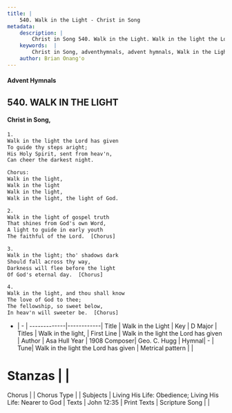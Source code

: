 ```yaml
---
title: |
    540. Walk in the Light - Christ in Song
metadata:
    description: |
        Christ in Song 540. Walk in the Light. Walk in the light the Lord has given To guide thy steps aright; His Holy Spirit, sent from heav'n, Can cheer the darkest night. Chorus: Walk in the light, Walk in the light Walk in the light, Walk in the light, the light of God.
    keywords:  |
        Christ in Song, adventhymnals, advent hymnals, Walk in the Light, Walk in the light the Lord has given. Walk in the light,
    author: Brian Onang'o
---
```


#### Advent Hymnals
## 540. WALK IN THE LIGHT
####  Christ in Song,

```txt
1.
Walk in the light the Lord has given
To guide thy steps aright;
His Holy Spirit, sent from heav'n,
Can cheer the darkest night.

Chorus:
Walk in the light,
Walk in the light
Walk in the light,
Walk in the light, the light of God.

2.
Walk in the light of gospel truth
That shines from God's own Word,
A light to guide in early youth
The faithful of the Lord.  [Chorus]

3.
Walk in the light; tho' shadows dark
Should fall across thy way,
Darkness will flee before the light
Of God's eternal day.  [Chorus]

4.
Walk in the light, and thou shall know
The love of God to thee;
The fellowship, so sweet below,
In heav'n will sweeter be.  [Chorus]

```

- |   -  |
-------------|------------|
Title | Walk in the Light |
Key | D Major |
Titles | Walk in the light, |
First Line | Walk in the light the Lord has given |
Author | Asa Hull
Year | 1908
Composer| Geo. C. Hugg |
Hymnal|  - |
Tune| Walk in the light the Lord has given |
Metrical pattern | |
# Stanzas |  |
Chorus |  |
Chorus Type |  |
Subjects | Living His Life: Obedience; Living His Life: Nearer to God |
Texts | John 12:35 |
Print Texts | 
Scripture Song |  |
    

